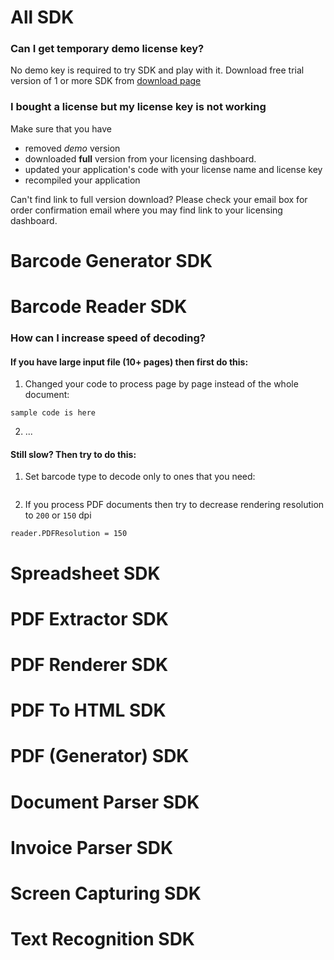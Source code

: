 # All SDK

### Can I get temporary demo license key?

No demo key is required to try SDK and play with it. Download free trial version of 1 or more SDK from [download page](https://bytescout.com/download/web-installer)

### I bought a license but my license key is not working

Make sure that you have 

- removed *demo* version
- downloaded **full** version from your licensing dashboard. 
- updated your application's code with your license name and license key
- recompiled your application

Can't find link to full version download? Please check your email box for order confirmation email where you may find link to your licensing dashboard.

# Barcode Generator SDK


# Barcode Reader SDK

### How can I increase speed of decoding?

#### If you have large input file (10+ pages) then first do this:

1. Changed your code to process page by page instead of the whole document:
```
sample code is here
```
2. ...

#### Still slow? Then try to do this:

1. Set barcode type to decode only to ones that you need:
```
```
2. If you process PDF documents then try to decrease rendering resolution to `200` or `150` dpi

```
reader.PDFResolution = 150
```





# Spreadsheet SDK

# PDF Extractor SDK

# PDF Renderer SDK

# PDF To HTML SDK

# PDF (Generator) SDK

# Document Parser SDK

# Invoice Parser SDK

# Screen Capturing SDK

# Text Recognition SDK
